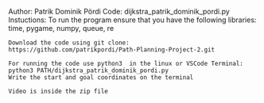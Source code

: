Author: Patrik Dominik Pördi
Code: dijkstra_patrik_dominik_pordi.py
Instuctions:
    To run the program ensure that you have the following libraries:
    time, pygame, numpy, queue, re
    

    Download the code using git clone: https://github.com/patrikpordi/Path-Planning-Project-2.git

    For running the code use python3  in the linux or VSCode Terminal: python3 PATH/dijkstra_patrik_dominik_pordi.py
    Write the start and goal coordinates on the terminal

    Video is inside the zip file
    